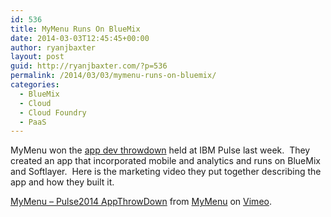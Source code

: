 ```yaml
---
id: 536
title: MyMenu Runs On BlueMix
date: 2014-03-03T12:45:45+00:00
author: ryanjbaxter
layout: post
guid: http://ryanjbaxter.com/?p=536
permalink: /2014/03/03/mymenu-runs-on-bluemix/
categories:
  - BlueMix
  - Cloud
  - Cloud Foundry
  - PaaS
---
```

MyMenu won the [app dev throwdown](https://www.ibm.com/developerworks/community/blogs/industry-solution-partners/entry/mymenu_wins_the_ibm_pulse_app_throwdown?lang=en) held at IBM Pulse last week.  They created an app that incorporated mobile and analytics and runs on BlueMix and Softlayer.  Here is the marketing video they put together describing the app and how they built it.
  


[MyMenu &#8211; Pulse2014 AppThrowDown](http://vimeo.com/87232049) from [MyMenu](http://vimeo.com/mymenu) on [Vimeo](https://vimeo.com).

&nbsp;